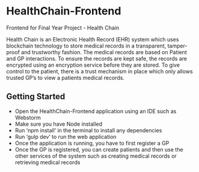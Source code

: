 # HealthChain-Frontend

Frontend for Final Year Project - Health Chain

Health Chain is an Electronic Health Record (EHR) system which uses blockchain technology to store medical records in a transparent, tamper-proof and trustworthy fashion. The medical records are based on Patient and GP interactions. To ensure the records are kept safe, the records are encrypted using an encryption service before they are stored. To give control to the patient, there is a trust mechanism in place which only allows trusted GP’s to view a patients medical records.

## Getting Started

- Open the HealthChain-Frontend application using an IDE such as Webstorm
- Make sure you have Node installed
- Run ‘npm install’ in the terminal to install any dependencies 
- Run ‘gulp dev’ to run the web application
- Once the application is running, you have to first register a GP
- Once the GP is registered, you can create patients and then use the other services of the system such as creating medical  records or retrieving medical records
